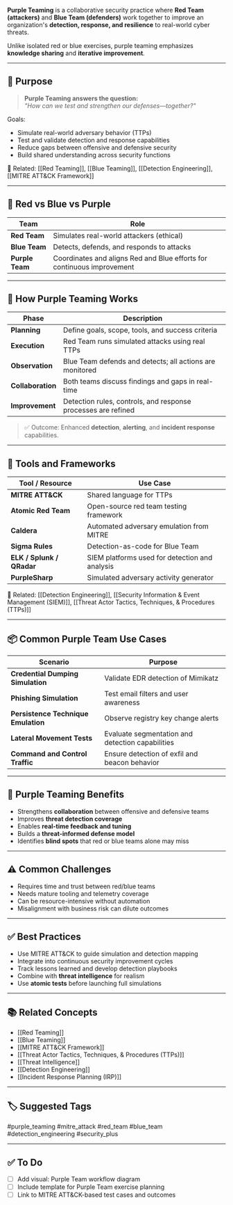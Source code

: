 **Purple Teaming** is a collaborative security practice where **Red Team (attackers)** and **Blue Team (defenders)** work together to improve an organization's **detection, response, and resilience** to real-world cyber threats.

Unlike isolated red or blue exercises, purple teaming emphasizes **knowledge sharing** and **iterative improvement**.

---

## 🎯 Purpose

> **Purple Teaming answers the question:**  
> _"How can we test and strengthen our defenses—together?"_

Goals:
- Simulate real-world adversary behavior (TTPs)
- Test and validate detection and response capabilities
- Reduce gaps between offensive and defensive security
- Build shared understanding across security functions

📎 Related: [[Red Teaming]], [[Blue Teaming]], [[Detection Engineering]], [[MITRE ATT&CK Framework]]

---

## 🧱 Red vs Blue vs Purple

| Team        | Role                                      |
|-------------|-------------------------------------------|
| **Red Team** | Simulates real-world attackers (ethical) |
| **Blue Team**| Detects, defends, and responds to attacks|
| **Purple Team**| Coordinates and aligns Red and Blue efforts for continuous improvement |

---

## 🧪 How Purple Teaming Works

| Phase                    | Description                                                    |
|---------------------------|----------------------------------------------------------------|
| **Planning**              | Define goals, scope, tools, and success criteria               |
| **Execution**             | Red Team runs simulated attacks using real TTPs                |
| **Observation**           | Blue Team defends and detects; all actions are monitored       |
| **Collaboration**         | Both teams discuss findings and gaps in real-time              |
| **Improvement**           | Detection rules, controls, and response processes are refined  |

> ✅ Outcome: Enhanced **detection**, **alerting**, and **incident response** capabilities.

---

## 🧰 Tools and Frameworks

| Tool / Resource           | Use Case                                         |
|----------------------------|--------------------------------------------------|
| **MITRE ATT&CK**           | Shared language for TTPs                        |
| **Atomic Red Team**        | Open-source red team testing framework          |
| **Caldera**                | Automated adversary emulation from MITRE        |
| **Sigma Rules**            | Detection-as-code for Blue Team                 |
| **ELK / Splunk / QRadar** | SIEM platforms used for detection and analysis  |
| **PurpleSharp**            | Simulated adversary activity generator          |

📎 Related: [[Detection Engineering]], [[Security Information & Event Management (SIEM)]], [[Threat Actor Tactics, Techniques, & Procedures (TTPs)]]

---

## 📦 Common Purple Team Use Cases

| Scenario                            | Purpose                                           |
|-------------------------------------|---------------------------------------------------|
| **Credential Dumping Simulation**   | Validate EDR detection of Mimikatz                |
| **Phishing Simulation**             | Test email filters and user awareness             |
| **Persistence Technique Emulation**| Observe registry key change alerts                |
| **Lateral Movement Tests**          | Evaluate segmentation and detection capabilities  |
| **Command and Control Traffic**     | Ensure detection of exfil and beacon behavior     |

---

## 🔁 Purple Teaming Benefits

- Strengthens **collaboration** between offensive and defensive teams
- Improves **threat detection coverage**
- Enables **real-time feedback and tuning**
- Builds a **threat-informed defense model**
- Identifies **blind spots** that red or blue teams alone may miss

---

## ⚠️ Common Challenges

- Requires time and trust between red/blue teams
- Needs mature tooling and telemetry coverage
- Can be resource-intensive without automation
- Misalignment with business risk can dilute outcomes

---

## ✅ Best Practices

- Use MITRE ATT&CK to guide simulation and detection mapping
- Integrate into continuous security improvement cycles
- Track lessons learned and develop detection playbooks
- Combine with **threat intelligence** for realism
- Use **atomic tests** before launching full simulations

---

## 📚 Related Concepts

- [[Red Teaming]]
- [[Blue Teaming]]
- [[MITRE ATT&CK Framework]]
- [[Threat Actor Tactics, Techniques, & Procedures (TTPs)]]
- [[Threat Intelligence]]
- [[Detection Engineering]]
- [[Incident Response Planning (IRP)]]

---

## 🏷 Suggested Tags

#purple_teaming #mitre_attack #red_team #blue_team #detection_engineering #security_plus

---

## ✅ To Do

- [ ] Add visual: Purple Team workflow diagram
- [ ] Include template for Purple Team exercise planning
- [ ] Link to MITRE ATT&CK-based test cases and outcomes
